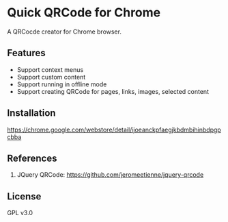# Quick QRCode for Chrome

A QRCocde creator for Chrome browser.

## Features

* Support context menus
* Support custom content
* Support running in offline mode
* Support creating QRCode for pages, links, images, selected content

## Installation

<https://chrome.google.com/webstore/detail/ijoeanckpfaegjkbdmbihinbdpgpcbba>

## References

1. JQuery QRCode: <https://github.com/jeromeetienne/jquery-qrcode>

## License

GPL v3.0
